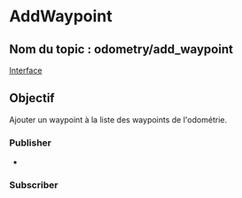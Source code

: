 ﻿# AddWaypoint

## Nom du topic : **odometry/add_waypoint**
[Interface](OdometryAddWaypoint-Topic-Interface.md)

## Objectif
Ajouter un waypoint à la liste des waypoints de l'odométrie.

### Publisher
- [](PCB-Odo-Interface-Node.md)

### Subscriber
